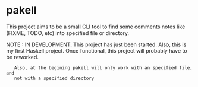 # pakell

This project aims to be a small CLI tool to find some comments notes like
(FIXME, TODO, etc) into specified file or directory.

NOTE : IN DEVELOPMENT.
       This project has just been started. Also, this is my first Haskell
       project. Once functional, this project will probably have to be reworked.

       Also, at the begining pakell will only work with an specified file, and
       not with a specified directory

